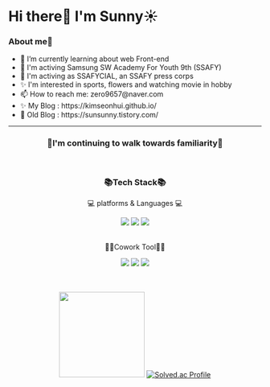 <div align="center">
<h1 align="left" style="border-bottom:none;">Hi there👋 I'm Sunny☀</h1>

<div align="left">
  <h3> About me🎈 </h3>
  <ul>
    <li>🌱 I’m currently learning about web Front-end </li>
    <li>🎯 I'm activing Samsung SW Academy For Youth 9th (SSAFY) </li>
    <li>📌 I'm activing as SSAFYCIAL, an SSAFY press corps  </li>
    <li>✨ I'm interested in sports, flowers and watching movie in hobby </li>
    <li>📫 How to reach me: zero9657@naver.com </li>
    <li>✨ My Blog : https://kimseonhui.github.io/ </li>
    <li>🌻 Old Blog : https://sunsunny.tistory.com/ </li>
  </ul>
</div>
<hr />

<h3>👟I'm continuing to walk towards familiarity👟</h3>

<br />


<div align="center">
  <h3>📚Tech Stack📚</h3>
  <p>💻 platforms & Languages 💻 </p>
</div>
<div align="center">
  <img src="https://img.shields.io/badge/JavaScript-F7DF1E?style=flat&logo=JavaScript&logoColor=white"/>
  <img src="https://img.shields.io/badge/TypeScript-3178C6?style=flat&logo=typescript&logoColor=white"/>
  <img src="https://img.shields.io/badge/React-61DAFB?style=flat&logo=React&logoColor=white"/>
</div>

<br />

<div align="center">
  <p>🙋‍♀️Cowork Tool🙋‍♂️</p>
</div>
<div align="center">
  <img src="https://img.shields.io/badge/Git-F05032?style=flat&logo=Git&logoColor=white"/>
  <img src="https://img.shields.io/badge/GitHub-181717?style=flat&logo=GitHub&logoColor=white"/>
  <img src="https://img.shields.io/badge/Jira-0052CC?style=flat&logo=jirasoftware&logoColor=white"/>
</div>

<br><br>
<img height="170" src="https://github-readme-stats.vercel.app/api?username=KimSeonHui&show_icons=true">
[![Solved.ac Profile](http://mazassumnida.wtf/api/v2/generate_badge?boj=zero9657)](https://solved.ac/zero9657/)

</div>

<!--
**KimSeonHui/KimSeonHui** is a ✨ _special_ ✨ repository because its `README.md` (this file) appears on your GitHub profile.

Here are some ideas to get you started:

- 🔭 I’m currently working on ...

- 👯 I’m looking to collaborate on ...
- 🤔 I’m looking for help with ...
- 💬 Ask me about ...
- 📫 How to reach me: ...
- 😄 Pronouns: ...
- ⚡ Fun fact: ...
-->
